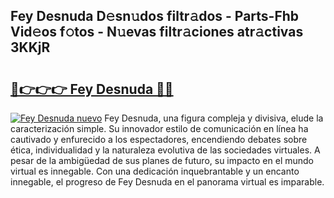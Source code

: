 ## Fey Desnuda D𝚎sn𝚞dos filtr𝚊dos - Parts-Fhb Vid𝚎os f𝚘tos - N𝚞evas filtr𝚊ciones atr𝚊ctivas 3KKjR

# <h2><a href="http://mbdl74.tromn.icu/?c=Fey+Desnuda">🔗👉👉👉 Fey Desnuda 🔗🔗</a></h2>

[![Fey Desnuda nuevo](https://i.imgur.com/pEAQMta.gif)](http://mbdl74.tromn.icu/?c=Fey+Desnuda)
Fey Desnuda, una figura compleja y divisiva, elude la caracterización simple. Su innovador estilo de comunicación en línea ha cautivado y enfurecido a los espectadores, encendiendo debates sobre ética, individualidad y la naturaleza evolutiva de las sociedades virtuales. A pesar de la ambigüedad de sus planes de futuro, su impacto en el mundo virtual es innegable. Con una dedicación inquebrantable y un encanto innegable, el progreso de Fey Desnuda en el panorama virtual es imparable.
